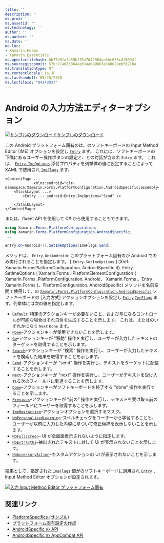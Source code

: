 ```yaml
---
title: ''
description: ''
ms.prod: ''
ms.assetid: ''
ms.technology: ''
author: ''
ms.author: ''
ms.date: ''
no-loc:
- Xamarin.Forms
- Xamarin.Essentials
ms.openlocfilehash: bb77e9fafe39bf76a7d4290dba0bc658cd15094f
ms.sourcegitcommit: 57bc714633364aeb34aba9803e88802bebf321ba
ms.translationtype: MT
ms.contentlocale: ja-JP
ms.lasthandoff: 05/28/2020
ms.locfileid: "84140037"
---
```

# <a name="entry-input-method-editor-options-on-android"></a>Android の入力方法エディターオプション

[![サンプルのダウンロード](~/media/shared/download.png)サンプルのダウンロード](https://docs.microsoft.com/samples/xamarin/xamarin-forms-samples/userinterface-platformspecifics)

この Android プラットフォーム固有のは、のソフトキーボードの Input Method Editor (IME) オプションを設定し [`Entry`](xref:Xamarin.Forms.Entry) ます。 これには、ソフトキーボードの下隅にあるユーザー操作ボタンの設定と、との対話が含まれ `Entry` ます。 これは、 [`Entry.ImeOptions`](xref:Xamarin.Forms.PlatformConfiguration.AndroidSpecific.Entry.ImeOptionsProperty) 添付プロパティを列挙体の値に設定することによって XAML で使用され [`ImeFlags`](xref:Xamarin.Forms.PlatformConfiguration.AndroidSpecific.ImeFlags) ます。

```xaml
<ContentPage ...
             xmlns:android="clr-namespace:Xamarin.Forms.PlatformConfiguration.AndroidSpecific;assembly=Xamarin.Forms.Core">
    <StackLayout ...>
        <Entry ... android:Entry.ImeOptions="Send" />
        ...
    </StackLayout>
</ContentPage>
```

または、fluent API を使用して C# から使用することもできます。

```csharp
using Xamarin.Forms.PlatformConfiguration;
using Xamarin.Forms.PlatformConfiguration.AndroidSpecific;
...

entry.On<Android>().SetImeOptions(ImeFlags.Send);
```

メソッドは、 `Entry.On<Android>` このプラットフォーム固有のが Android でのみ実行されることを指定します。 [ `Entry.SetImeOptions` ] (Xref: Xamarin.FormsPlatformConfiguration. AndroidSpecific の. Entry. SetImeOptions ( Xamarin.Forms .IPlatformElementConfiguration { Xamarin.Forms .PlatformConfiguration. Android、 Xamarin.Forms 。Entry Xamarin.Forms }、PlatformConfiguration. AndroidSpecific) メソッドを名前空間で使用して、の [`Xamarin.Forms.PlatformConfiguration.AndroidSpecific`](xref:Xamarin.Forms.PlatformConfiguration.AndroidSpecific) ソフトキーボードの [入力方式] アクションオプションを設定し [`Entry`](xref:Xamarin.Forms.Entry) [`ImeFlags`](xref:Xamarin.Forms.PlatformConfiguration.AndroidSpecific.ImeFlags) ます。列挙体には次の値を指定します。

- [`Default`](xref:Xamarin.Forms.PlatformConfiguration.AndroidSpecific.ImeFlags.Default)–特定のアクションキーが必要ないこと、および基になるコントロールが可能な場合はそれ自体を生成することを示します。 これは、またはのいずれかになり `Next` `Done` ます。
- [`None`](xref:Xamarin.Forms.PlatformConfiguration.AndroidSpecific.ImeFlags.None)–アクションキーが使用できないことを示します。
- [`Go`](xref:Xamarin.Forms.PlatformConfiguration.AndroidSpecific.ImeFlags.Go)–アクションキーが "移動" 操作を実行し、ユーザーが入力したテキストのターゲットを取得することを示します。
- [`Search`](xref:Xamarin.Forms.PlatformConfiguration.AndroidSpecific.ImeFlags.Search)–アクションキーが "検索" 操作を実行し、ユーザーが入力したテキストを検索した結果を取得することを示します。
- [`Send`](xref:Xamarin.Forms.PlatformConfiguration.AndroidSpecific.ImeFlags.Send)–アクションキーが "send" 操作を実行し、テキストをターゲットに配信することを示します。
- [`Next`](xref:Xamarin.Forms.PlatformConfiguration.AndroidSpecific.ImeFlags.Next)–アクションキーが "next" 操作を実行し、ユーザーがテキストを受け入れる次のフィールドに到達することを示します。
- [`Done`](xref:Xamarin.Forms.PlatformConfiguration.AndroidSpecific.ImeFlags.Done)–アクションキーがソフトキーボードを終了する "done" 操作を実行することを示します。
- [`Previous`](xref:Xamarin.Forms.PlatformConfiguration.AndroidSpecific.ImeFlags.Previous)–アクションキーが "前の" 操作を実行し、テキストを受け取る前のフィールドにユーザーを取得することを示します。
- [`ImeMaskAction`](xref:Xamarin.Forms.PlatformConfiguration.AndroidSpecific.ImeFlags.ImeMaskAction)–アクションオプションを選択するマスク。
- [`NoPersonalizedLearning`](xref:Xamarin.Forms.PlatformConfiguration.AndroidSpecific.ImeFlags.NoPersonalizedLearning)–スペルチェックをユーザーから学習することも、ユーザーが以前に入力した内容に基づいて修正候補を表示しないことを示します。
- [`NoFullscreen`](xref:Xamarin.Forms.PlatformConfiguration.AndroidSpecific.ImeFlags.NoFullscreen)– UI が全画面表示されないように指定します。
- [`NoExtractUi`](xref:Xamarin.Forms.PlatformConfiguration.AndroidSpecific.ImeFlags.NoExtractUi)–抽出されたテキストに対して UI が表示されないことを示します。
- [`NoAccessoryAction`](xref:Xamarin.Forms.PlatformConfiguration.AndroidSpecific.ImeFlags.NoAccessoryAction)–カスタムアクションの UI が表示されないことを示します。

結果として、指定された [`ImeFlags`](xref:Xamarin.Forms.PlatformConfiguration.AndroidSpecific.ImeFlags) 値がのソフトキーボードに適用され [`Entry`](xref:Xamarin.Forms.Entry) 、Input Method Editor オプションが設定されます。

[![入力 Input Method Editor プラットフォーム固有](entry-ime-options-images/entry-imeoptions.png "入力 Input Method Editor プラットフォーム固有")](entry-ime-options-images/entry-imeoptions-large.png#lightbox "入力 Input Method Editor プラットフォーム固有")

## <a name="related-links"></a>関連リンク

- [PlatformSpecifics (サンプル)](https://docs.microsoft.com/samples/xamarin/xamarin-forms-samples/userinterface-platformspecifics)
- [プラットフォーム固有設定の作成](~/xamarin-forms/platform/platform-specifics/index.md#creating-platform-specifics)
- [AndroidSpecific の API](xref:Xamarin.Forms.PlatformConfiguration.AndroidSpecific)
- [AndroidSpecific の AppCompat API](xref:Xamarin.Forms.PlatformConfiguration.AndroidSpecific.AppCompat)

